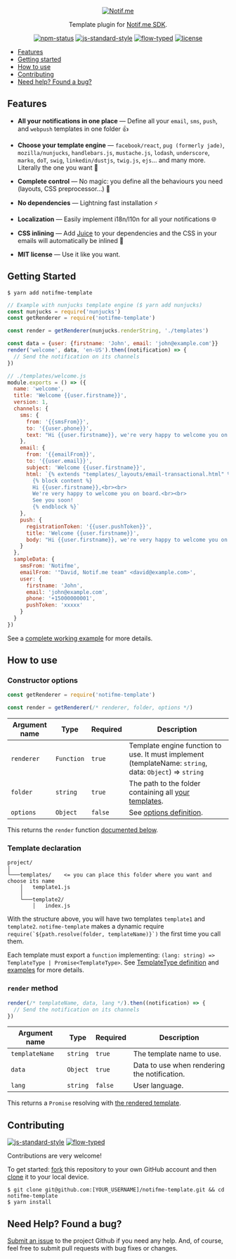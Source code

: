 <p align="center">
  <a href="https://www.notif.me">
    <img alt="Notif.me" src="https://notifme.github.io/notifme-sdk/img/logo.png" />
  </a>
</p>

<p align="center">
  Template plugin for <a href="https://github.com/notifme/notifme-sdk">Notif.me SDK</a>.
</p>

<p align="center">
  <a href="https://www.npmjs.com/package/notifme-template"><img alt="npm-status" src="https://img.shields.io/npm/v/notifme-template.svg?style=flat" /></a>
  <a href="https://github.com/standard/standard"><img alt="js-standard-style" src="https://img.shields.io/badge/codestyle-standard-brightgreen.svg?style=flat" /></a>
  <a href="https://flow.org/"><img alt="flow-typed" src="https://img.shields.io/badge/typing-Flow_Type-brightgreen.svg?style=flat" /></a>
  <a href="https://github.com/notifme/notifme-template/blob/master/LICENSE"><img alt="license" src="https://img.shields.io/badge/license-MIT_License-blue.svg?style=flat" /></a>
</p>

- [Features](#features)
- [Getting started](#getting-started)
- [How to use](#how-to-use)
- [Contributing](#contributing)
- [Need help? Found a bug?](#need-help-found-a-bug)

## Features

* **All your notifications in one place** — Define all your `email`, `sms`, `push`, and `webpush` templates in one folder :thumbsup:

* **Choose your template engine** — `facebook/react`, `pug (formerly jade)`, `mozilla/nunjucks`, `handlebars.js`, `mustache.js`, `lodash`, `underscore`, `marko`, `doT`, `swig`, `linkedin/dustjs`, `twig.js`, `ejs`... and many more. Literally the one you want :dancer:

* **Complete control** — No magic: you define all the behaviours you need (layouts, CSS preprocessor...) :rocket:

* **No dependencies** — Lightning fast installation :zap:

* **Localization** — Easily implement i18n/l10n for all your notifications :globe_with_meridians:

* **CSS inlining** — Add [Juice](https://github.com/Automattic/juice) to your dependencies and the CSS in your emails will automatically be inlined :ribbon:

* **MIT license** — Use it like you want.

## Getting Started

```shell
$ yarn add notifme-template
```

```javascript
// Example with nunjucks template engine ($ yarn add nunjucks)
const nunjucks = require('nunjucks')
const getRenderer = require('notifme-template')

const render = getRenderer(nunjucks.renderString, './templates')

const data = {user: {firstname: 'John', email: 'john@example.com'}}
render('welcome', data, 'en-US').then((notification) => {
  // Send the notification on its channels
})
```

```javascript
// ./templates/welcome.js
module.exports = () => ({
  name: 'welcome',
  title: 'Welcome {{user.firstname}}',
  version: 1,
  channels: {
    sms: {
      from: '{{smsFrom}}',
      to: '{{user.phone}}',
      text: "Hi {{user.firstname}}, we're very happy to welcome you on board!"
    },
    email: {
      from: '{{emailFrom}}',
      to: '{{user.email}}',
      subject: 'Welcome {{user.firstname}}',
      html: `{% extends "templates/_layouts/email-transactional.html" %}
        {% block content %}
        Hi {{user.firstname}},<br><br>
        We're very happy to welcome you on board.<br><br>
        See you soon!
        {% endblock %}`
    },
    push: {
      registrationToken: '{{user.pushToken}}',
      title: 'Welcome {{user.firstname}}',
      body: "Hi {{user.firstname}}, we're very happy to welcome you on board"
    }
  },
  sampleData: {
    smsFrom: 'Notifme',
    emailFrom: '"David, Notif.me team" <david@example.com>',
    user: {
      firstname: 'John',
      email: 'john@example.com',
      phone: '+15000000001',
      pushToken: 'xxxxx'
    }
  }
})
```

See a [complete working example](https://github.com/notifme/notifme-template/tree/master/example) for more details.

## How to use

### Constructor options

```javascript
const getRenderer = require('notifme-template')

const render = getRenderer(/* renderer, folder, options */)
```

| Argument name | Type | Required | Description |
| --- | --- | --- | --- |
| `renderer` | `Function` | `true` | Template engine function to use. It must implement (templateName: `string`, data: `Object`) => `string` | `Promise<string>`. |
| `folder` | `string` | `true` | The path to the folder containing all [your templates](#template-declaration). |
| `options` | `Object` | `false` | See [options definition](https://github.com/notifme/notifme-template/blob/master/types.js#L6-L22). |

This returns the `render` function [documented below](#render-method).

### Template declaration

```
project/
│
└───templates/    <= you can place this folder where you want and choose its name
    │   template1.js
    │
    └───template2/
        │   index.js
```

With the structure above, you will have two templates `template1` and `template2`. `notifme-template` makes a dynamic require ``` require(`${path.resolve(folder, templateName)}`) ``` the first time you call them.

Each template must export a `function` implementing: `(lang: string) => TemplateType | Promise<TemplateType>`. See  [TemplateType definition](https://github.com/notifme/notifme-template/blob/master/types.js#L24-L119) and [examples](https://github.com/notifme/notifme-template/tree/master/example) for more details.

### `render` method

```javascript
render(/* templateName, data, lang */).then((notification) => {
  // Send the notification on its channels
})
```

| Argument name | Type | Required | Description |
| --- | --- | --- | --- |
| `templateName` | `string` | `true` | The template name to use. |
| `data` | `Object` | `true` | Data to use when rendering the notification. |
| `lang` | `string` | `false` | User language. |

This returns a `Promise` resolving with [the rendered template](https://github.com/notifme/notifme-template/blob/master/types.js#L24-L119).

## Contributing

[![js-standard-style](https://img.shields.io/badge/codestyle-standard-brightgreen.svg?style=flat)](https://github.com/standard/standard)
[![flow-typed](https://img.shields.io/badge/typing-Flow_Type-brightgreen.svg?style=flat)](https://flow.org/)

Contributions are very welcome!

To get started: [fork](https://help.github.com/articles/fork-a-repo/) this repository to your own GitHub account and then [clone](https://help.github.com/articles/cloning-a-repository/) it to your local device.

```shell
$ git clone git@github.com:[YOUR_USERNAME]/notifme-template.git && cd notifme-template
$ yarn install
```

## Need Help? Found a bug?

[Submit an issue](https://github.com/notifme/notifme-template/issues) to the project Github if you need any help.
And, of course, feel free to submit pull requests with bug fixes or changes.
